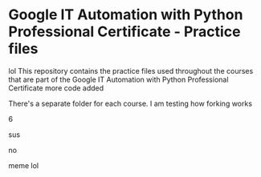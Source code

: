 # Google IT Automation with Python Professional Certificate - Practice files
lol
This repository contains the practice files used throughout the courses that are
part of the Google IT Automation with Python Professional Certificate
more code added

There's a separate folder for each course.
I am testing how forking works

6

sus

no

meme
lol

